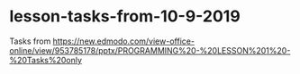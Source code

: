 # lesson-tasks-from-10-9-2019
Tasks from https://new.edmodo.com/view-office-online/view/953785178/pptx/PROGRAMMING%20-%20LESSON%201%20-%20Tasks%20only
